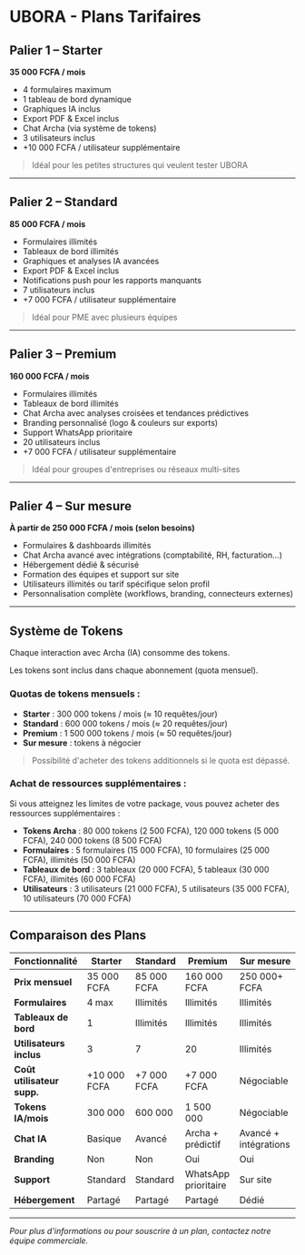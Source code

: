 # UBORA - Plans Tarifaires

## Palier 1 – Starter
**35 000 FCFA / mois**

- 4 formulaires maximum
- 1 tableau de bord dynamique
- Graphiques IA inclus
- Export PDF & Excel inclus
- Chat Archa (via système de tokens)
- 3 utilisateurs inclus
- +10 000 FCFA / utilisateur supplémentaire

> Idéal pour les petites structures qui veulent tester UBORA

---

## Palier 2 – Standard
**85 000 FCFA / mois**

- Formulaires illimités
- Tableaux de bord illimités
- Graphiques et analyses IA avancées
- Export PDF & Excel inclus
- Notifications push pour les rapports manquants
- 7 utilisateurs inclus
- +7 000 FCFA / utilisateur supplémentaire

> Idéal pour PME avec plusieurs équipes

---

## Palier 3 – Premium
**160 000 FCFA / mois**

- Formulaires illimités
- Tableaux de bord illimités
- Chat Archa avec analyses croisées et tendances prédictives
- Branding personnalisé (logo & couleurs sur exports)
- Support WhatsApp prioritaire
- 20 utilisateurs inclus
- +7 000 FCFA / utilisateur supplémentaire

> Idéal pour groupes d'entreprises ou réseaux multi-sites

---

## Palier 4 – Sur mesure
**À partir de 250 000 FCFA / mois (selon besoins)**

- Formulaires & dashboards illimités
- Chat Archa avancé avec intégrations (comptabilité, RH, facturation…)
- Hébergement dédié & sécurisé
- Formation des équipes et support sur site
- Utilisateurs illimités ou tarif spécifique selon profil
- Personnalisation complète (workflows, branding, connecteurs externes)

---

## Système de Tokens

Chaque interaction avec Archa (IA) consomme des tokens.

Les tokens sont inclus dans chaque abonnement (quota mensuel).

### Quotas de tokens mensuels :

- **Starter** : 300 000 tokens / mois (≈ 10 requêtes/jour)
- **Standard** : 600 000 tokens / mois (≈ 20 requêtes/jour)
- **Premium** : 1 500 000 tokens / mois (≈ 50 requêtes/jour)
- **Sur mesure** : tokens à négocier

> Possibilité d'acheter des tokens additionnels si le quota est dépassé.

### Achat de ressources supplémentaires :

Si vous atteignez les limites de votre package, vous pouvez acheter des ressources supplémentaires :

- **Tokens Archa** : 80 000 tokens (2 500 FCFA), 120 000 tokens (5 000 FCFA), 240 000 tokens (8 500 FCFA)
- **Formulaires** : 5 formulaires (15 000 FCFA), 10 formulaires (25 000 FCFA), illimités (50 000 FCFA)
- **Tableaux de bord** : 3 tableaux (20 000 FCFA), 5 tableaux (30 000 FCFA), illimités (60 000 FCFA)
- **Utilisateurs** : 3 utilisateurs (21 000 FCFA), 5 utilisateurs (35 000 FCFA), 10 utilisateurs (70 000 FCFA)

---

## Comparaison des Plans

| Fonctionnalité | Starter | Standard | Premium | Sur mesure |
|---|---|---|---|---|
| **Prix mensuel** | 35 000 FCFA | 85 000 FCFA | 160 000 FCFA | 250 000+ FCFA |
| **Formulaires** | 4 max | Illimités | Illimités | Illimités |
| **Tableaux de bord** | 1 | Illimités | Illimités | Illimités |
| **Utilisateurs inclus** | 3 | 7 | 20 | Illimités |
| **Coût utilisateur supp.** | +10 000 FCFA | +7 000 FCFA | +7 000 FCFA | Négociable |
| **Tokens IA/mois** | 300 000 | 600 000 | 1 500 000 | Négociable |
| **Chat IA** | Basique | Avancé | Archa + prédictif | Avancé + intégrations |
| **Branding** | Non | Non | Oui | Oui |
| **Support** | Standard | Standard | WhatsApp prioritaire | Sur site |
| **Hébergement** | Partagé | Partagé | Partagé | Dédié |

---

*Pour plus d'informations ou pour souscrire à un plan, contactez notre équipe commerciale.*
